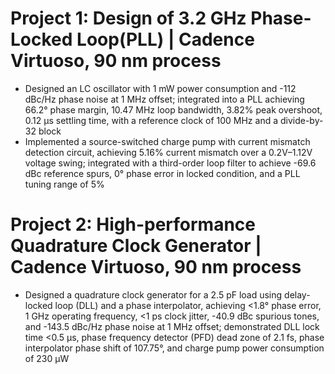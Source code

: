 # **Project 1: Design of 3.2 GHz Phase-Locked Loop(PLL) | Cadence Virtuoso, 90 nm process**
* Designed an LC oscillator with 1 mW power consumption and -112 dBc/Hz phase noise at 1 MHz offset; integrated into a
PLL achieving 66.2° phase margin, 10.47 MHz loop bandwidth, 3.82% peak overshoot, 0.12 μs settling time, with a reference
clock of 100 MHz and a divide-by-32 block
* Implemented a source-switched charge pump with current mismatch detection circuit, achieving 5.16% current mismatch over
a 0.2V–1.12V voltage swing; integrated with a third-order loop filter to achieve -69.6 dBc reference spurs, 0° phase error in
locked condition, and a PLL tuning range of 5%


# **Project 2: High-performance Quadrature Clock Generator | Cadence Virtuoso, 90 nm process**
* Designed a quadrature clock generator for a 2.5 pF load using delay-locked loop (DLL) and a phase interpolator, achieving
<1.8° phase error, 1 GHz operating frequency, <1 ps clock jitter, -40.9 dBc spurious tones, and -143.5 dBc/Hz phase noise at
1 MHz offset; demonstrated DLL lock time <0.5 μs, phase frequency detector (PFD) dead zone of 2.1 fs, phase interpolator
phase shift of 107.75°, and charge pump power consumption of 230 μW
